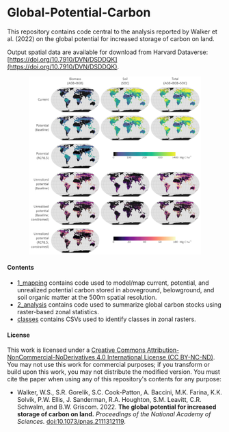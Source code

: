 # Global-Potential-Carbon

This repository contains code central to the analysis reported by Walker et al. (2022) on the global potential for increased storage of carbon on land.

Output spatial data are available for download from Harvard Dataverse: [https://doi.org/10.7910/DVN/DSDDQK](https://doi.org/10.7910/DVN/DSDDQK).

<p align='center'>
	<img src='./output_maps.png' alt='Global maps of carbon storage from Walker et al. (2022).' width='80%'/>
</p>

#### Contents

* [1_mapping](./1_mapping) contains code used to model/map current, potential, and unrealized potential carbon stored in aboveground, belowground, and soil organic matter at the 500m spatial resolution.
* [2_analysis](./2_analysis) contains code used to summarize global carbon stocks using raster-based zonal statistics.
* [classes](./classes) contains CSVs used to identify classes in zonal rasters.

#### License

This work is licensed under a [Creative Commons Attribution-NonCommercial-NoDerivatives 4.0 International License (CC BY-NC-ND)](http://creativecommons.org/licenses/by-nc-nd/4.0/). You may not use this work for commercial purposes; if you transform or build upon this work, you may not distribute the modified version. You must cite the paper when using any of this repository's contents for any purpose:

* Walker, W.S., S.R. Gorelik, S.C. Cook-Patton, A. Baccini, M.K. Farina, K.K. Solvik, P.W. Ellis, J. Sanderman, R.A. Houghton, S.M. Leavitt, C.R. Schwalm, and B.W. Griscom. 2022. **The global potential for increased storage of carbon on land.** *Proceedings of the National Academy of Sciences.* [doi:10.1073/pnas.2111312119](https://doi.org/10.1073/pnas.2111312119).
